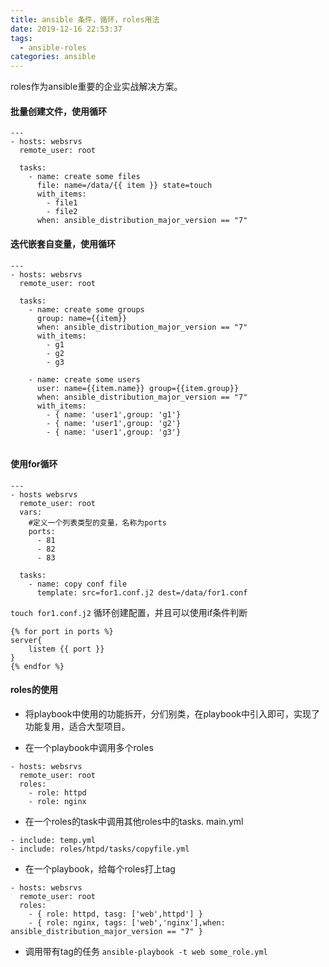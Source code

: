 ```yaml
---
title: ansible 条件，循环，roles用法
date: 2019-12-16 22:53:37
tags: 
  - ansible-roles
categories: ansible
---
```


roles作为ansible重要的企业实战解决方案。
<!--more-->

#### 批量创建文件，使用循环
````
---
- hosts: websrvs
  remote_user: root

  tasks:
    - name: create some files
      file: name=/data/{{ item }} state=touch
      with_items:
        - file1
        - file2
      when: ansible_distribution_major_version == "7"
````


#### 迭代嵌套自变量，使用循环
````
---
- hosts: websrvs
  remote_user: root

  tasks:
    - name: create some groups
      group: name={{item}}
      when: ansible_distribution_major_version == "7" 
      with_items:
        - g1
        - g2
        - g3

    - name: create some users
      user: name={{item.name}} group={{item.group}}
      when: ansible_distribution_major_version == "7"
      with_items:
        - { name: 'user1',group: 'g1'}
        - { name: 'user1',group: 'g2'}
        - { name: 'user1',group: 'g3'}
      
````

#### 使用for循环
````
---
- hosts websrvs
  remote_user: root
  vars:
    #定义一个列表类型的变量，名称为ports
    ports: 
      - 81
      - 82
      - 83

  tasks:
    - name: copy conf file
      template: src=for1.conf.j2 dest=/data/for1.conf
````


`touch for1.conf.j2`
循环创建配置，并且可以使用if条件判断
````
{% for port in ports %}
server{
    listem {{ port }}
}
{% endfor %}
````

#### roles的使用
* 将playbook中使用的功能拆开，分们别类，在playbook中引入即可，实现了功能复用，适合大型项目。


* 在一个playbook中调用多个roles
````
- hosts: websrvs
  remote_user: root
  roles:
    - role: httpd
    - role: nginx
````


* 在一个roles的task中调用其他roles中的tasks.
main.yml
````
- include: temp.yml
- include: roles/htpd/tasks/copyfile.yml
````

* 在一个playbook，给每个roles打上tag
````
- hosts: websrvs
  remote_user: root
  roles:
    - { role: httpd, tasg: ['web',httpd'] }
    - { role: nginx, tags: ['web','nginx'],when: ansible_distribution_major_version == "7" }
````

* 调用带有tag的任务
`ansible-playbook -t web some_role.yml`



